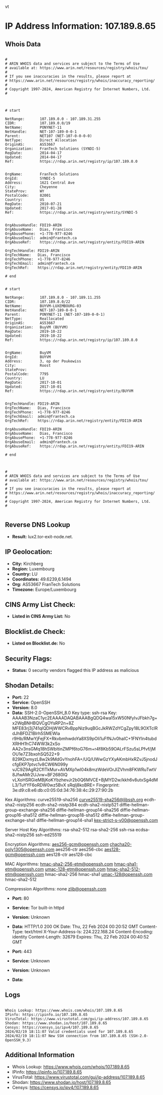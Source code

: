 vt
# IP Address Information: 107.189.8.65

## Whois Data
```

#
# ARIN WHOIS data and services are subject to the Terms of Use
# available at: https://www.arin.net/resources/registry/whois/tou/
#
# If you see inaccuracies in the results, please report at
# https://www.arin.net/resources/registry/whois/inaccuracy_reporting/
#
# Copyright 1997-2024, American Registry for Internet Numbers, Ltd.
#



# start

NetRange:       107.189.0.0 - 107.189.31.255
CIDR:           107.189.0.0/19
NetName:        PONYNET-11
NetHandle:      NET-107-189-0-0-1
Parent:         NET107 (NET-107-0-0-0-0)
NetType:        Direct Allocation
OriginAS:       AS53667
Organization:   FranTech Solutions (SYNDI-5)
RegDate:        2014-04-17
Updated:        2014-04-17
Ref:            https://rdap.arin.net/registry/ip/107.189.0.0


OrgName:        FranTech Solutions
OrgId:          SYNDI-5
Address:        1621 Central Ave
City:           Cheyenne
StateProv:      WY
PostalCode:     82001
Country:        US
RegDate:        2010-07-21
Updated:        2017-01-28
Ref:            https://rdap.arin.net/registry/entity/SYNDI-5


OrgAbuseHandle: FDI19-ARIN
OrgAbuseName:   Dias, Francisco 
OrgAbusePhone:  +1-778-977-8246 
OrgAbuseEmail:  admin@frantech.ca
OrgAbuseRef:    https://rdap.arin.net/registry/entity/FDI19-ARIN

OrgTechHandle: FDI19-ARIN
OrgTechName:   Dias, Francisco 
OrgTechPhone:  +1-778-977-8246 
OrgTechEmail:  admin@frantech.ca
OrgTechRef:    https://rdap.arin.net/registry/entity/FDI19-ARIN

# end


# start

NetRange:       107.189.8.0 - 107.189.11.255
CIDR:           107.189.8.0/22
NetName:        BUYVM-LUXEMBOURG-03
NetHandle:      NET-107-189-8-0-1
Parent:         PONYNET-11 (NET-107-189-0-0-1)
NetType:        Reallocated
OriginAS:       AS53667
Organization:   BuyVM (BUYVM)
RegDate:        2019-10-22
Updated:        2019-10-22
Ref:            https://rdap.arin.net/registry/ip/107.189.8.0


OrgName:        BuyVM
OrgId:          BUYVM
Address:        3, op der Poukewiss
City:           Roost
StateProv:      
PostalCode:     7795
Country:        LU
RegDate:        2017-10-01
Updated:        2017-10-01
Ref:            https://rdap.arin.net/registry/entity/BUYVM


OrgTechHandle: FDI19-ARIN
OrgTechName:   Dias, Francisco 
OrgTechPhone:  +1-778-977-8246 
OrgTechEmail:  admin@frantech.ca
OrgTechRef:    https://rdap.arin.net/registry/entity/FDI19-ARIN

OrgAbuseHandle: FDI19-ARIN
OrgAbuseName:   Dias, Francisco 
OrgAbusePhone:  +1-778-977-8246 
OrgAbuseEmail:  admin@frantech.ca
OrgAbuseRef:    https://rdap.arin.net/registry/entity/FDI19-ARIN

# end



#
# ARIN WHOIS data and services are subject to the Terms of Use
# available at: https://www.arin.net/resources/registry/whois/tou/
#
# If you see inaccuracies in the results, please report at
# https://www.arin.net/resources/registry/whois/inaccuracy_reporting/
#
# Copyright 1997-2024, American Registry for Internet Numbers, Ltd.
#


```
## Reverse DNS Lookup
- **Result:** lux2.tor-exit-node.net.

## IP Geolocation:
- **City:** Kirchberg
- **Region:** Luxembourg
- **Country:** LU
- **Coordinates:** 49.6239,6.1494
- **Org:** AS53667 FranTech Solutions
- **Timezone:** Europe/Luxembourg

## CINS Army List Check:
- **Listed in CINS Army List:** 
No

## Blocklist.de Check:
- **Listed on Blocklist.de:** 
No

## Security Flags:
- **Status:** 0 security vendors flagged this IP address as malicious

## Shodan Details:
- **Port:** 22
- **Service:** OpenSSH
- **Version:** 8.0
- **Data:** SSH-2.0-OpenSSH_8.0
Key type: ssh-rsa
Key: AAAAB3NzaC1yc2EAAAADAQABAAABgQDQ4wa15xW50NfyIvJFbkh7g+x2WqBNHBQVCgOYsRP2n+8Z
MFE83rj3j741qlQDHjWWCRvBppNiz9uqBGcJkRWZdYCgZpy18L9OXTclRdJhBFDZ1BIrh5SMEWla
r9Hb/RMwYjFejFX+RkvbmhwdoYa8XS9pOIi1uFfNJv0haIC+1FNYIn4tubdXRHH1hC74WW3k2xSo
AA2v3nsGMq18hSWbltinZMPf6toG76m+r4f8Kb59OALrFSzu5sLPfvf/jMOU1e7Z3bxohSQ522+9
829KDxmyzL8w2k9MdGvYnohFA+/UQ/UWwGzYXyAKmbHxRZvJ5jnodJcfgEKP7ptvc1v8CW6N099y
vJC9Z9AgR2CfITkMur+AVMXp1wI04k8mzWdeVOrJlZVhm8FKWRuTwtV8JfwAMr2UJvw+BF2680lQ
vLXoHSRGieMBjKoKYbzhevJr2b0Q6MVCE+BjMYD2w/kkh6v8utxSg4dML3/TuYYF6oRDW0wz5BvX
sRqlj8koBRE=
Fingerprint: 3e:d9:c8:e6:db:c0:05:0d:34:76:38:4c:29:27:90:2b

Kex Algorithms:
	curve25519-sha256
	curve25519-sha256@libssh.org
	ecdh-sha2-nistp256
	ecdh-sha2-nistp384
	ecdh-sha2-nistp521
	diffie-hellman-group-exchange-sha256
	diffie-hellman-group14-sha256
	diffie-hellman-group16-sha512
	diffie-hellman-group18-sha512
	diffie-hellman-group-exchange-sha1
	diffie-hellman-group14-sha1
	kex-strict-s-v00@openssh.com

Server Host Key Algorithms:
	rsa-sha2-512
	rsa-sha2-256
	ssh-rsa
	ecdsa-sha2-nistp256
	ssh-ed25519

Encryption Algorithms:
	aes256-gcm@openssh.com
	chacha20-poly1305@openssh.com
	aes256-ctr
	aes256-cbc
	aes128-gcm@openssh.com
	aes128-ctr
	aes128-cbc

MAC Algorithms:
	hmac-sha2-256-etm@openssh.com
	hmac-sha1-etm@openssh.com
	umac-128-etm@openssh.com
	hmac-sha2-512-etm@openssh.com
	hmac-sha2-256
	hmac-sha1
	umac-128@openssh.com
	hmac-sha2-512

Compression Algorithms:
	none
	zlib@openssh.com


- **Port:** 80
- **Service:** Tor built-in httpd
- **Version:** Unknown
- **Data:** HTTP/1.0 200 OK
Date: Thu, 22 Feb 2024 00:20:52 GMT
Content-Type: text/html
X-Your-Address-Is: 224.222.168.24
Content-Encoding: identity
Content-Length: 32679
Expires: Thu, 22 Feb 2024 00:40:52 GMT



- **Port:** 443
- **Service:** Unknown
- **Version:** Unknown
- **Data:** 

## Logs
```

Whois Lookup: https://www.whois.com/whois/107.189.8.65
IPinfo: https://ipinfo.io/107.189.8.65
VirusTotal: https://www.virustotal.com/gui/ip-address/107.189.8.65
Shodan: https://www.shodan.io/host/107.189.8.65
Censys: https://censys.io/ipv4/107.189.8.65
2024/02/19 18:11:07 Valid credentials used for 107.189.8.65
2024/02/19 18:11:07 New SSH connection from 107.189.8.65 (SSH-2.0-OpenSSH_9.3)

```
## Additional Information
- Whois Lookup: https://www.whois.com/whois/107.189.8.65
- IPinfo: https://ipinfo.io/107.189.8.65
- VirusTotal: https://www.virustotal.com/gui/ip-address/107.189.8.65
- Shodan: https://www.shodan.io/host/107.189.8.65
- Censys: https://censys.io/ipv4/107.189.8.65

